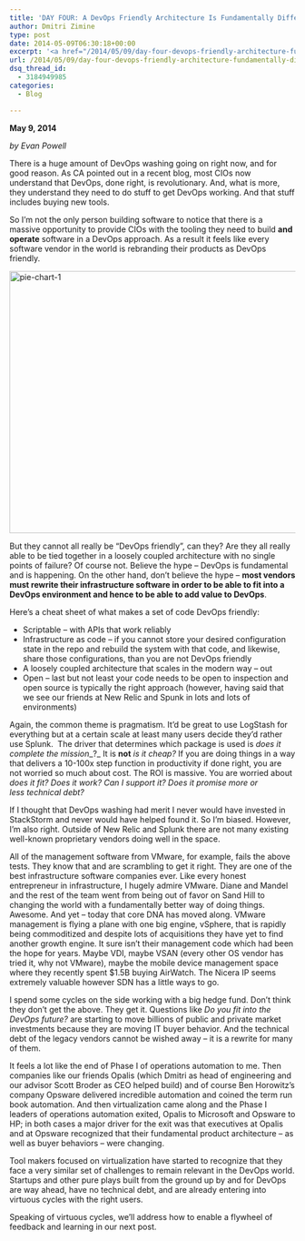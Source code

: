 ```yaml
---
title: 'DAY FOUR: A DevOps Friendly Architecture Is Fundamentally Different Than Legacy Products'
author: Dmitri Zimine
type: post
date: 2014-05-09T06:30:18+00:00
excerpt: '<a href="/2014/05/09/day-four-devops-friendly-architecture-fundamentally-different-legacy-products/">READ MORE</a>'
url: /2014/05/09/day-four-devops-friendly-architecture-fundamentally-different-legacy-products/
dsq_thread_id:
  - 3184949985
categories:
  - Blog

---
```

**May 9, 2014**

_by Evan Powell_

There is a huge amount of DevOps washing going on right now, and for good reason. As CA pointed out in a recent blog, most CIOs now understand that DevOps, done right, is revolutionary. And, what is more, they understand they need to do stuff to get DevOps working. And that stuff includes buying new tools.

So I&#8217;m not the only person building software to notice that there is a massive opportunity to provide CIOs with the tooling they need to build **and operate** software in a DevOps approach. As a result it feels like every software vendor in the world is rebranding their products as DevOps friendly.

<!--more-->

[<img loading="lazy" class="alignnone size-full wp-image-413" src="http://stackstorm.com/wp/wp-content/uploads/2014/05/pie-chart-1.jpg" alt="pie-chart-1" width="776" height="461" />][1]

But they cannot all really be &#8220;DevOps friendly&#8221;, can they? Are they all really able to be tied together in a loosely coupled architecture with no single points of failure? Of course not. Believe the hype – DevOps is fundamental and is happening. On the other hand, don&#8217;t believe the hype – **most vendors must rewrite their infrastructure software in order to be able to fit into a DevOps environment and hence to be able to add value to DevOps**.

Here&#8217;s a cheat sheet of what makes a set of code DevOps friendly:

  * Scriptable – with APIs that work reliably
  * Infrastructure as code – if you cannot store your desired configuration state in the repo and rebuild the system with that code, and likewise, share those configurations, than you are not DevOps friendly
  * A loosely coupled architecture that scales in the modern way – out
  * Open – last but not least your code needs to be open to inspection and open source is typically the right approach (however, having said that we see our friends at New Relic and Spunk in lots and lots of environments)

Again, the common theme is pragmatism. It&#8217;d be great to use LogStash for everything but at a certain scale at least many users decide they&#8217;d rather use Splunk.  The driver that determines which package is used is _does it complete the mission__?_ It is **not** _is it cheap?_ If you are doing things in a way that delivers a 10-100x step function in productivity if done right, you are not worried so much about cost. The ROI is massive. You are worried about _does it fit? Does it work? Can I support it? Does it promise more or less technical debt?_

If I thought that DevOps washing had merit I never would have invested in StackStorm and never would have helped found it. So I&#8217;m biased. However, I&#8217;m also right. Outside of New Relic and Splunk there are not many existing well-known proprietary vendors doing well in the space.

All of the management software from VMware, for example, fails the above tests. They know that and are scrambling to get it right. They are one of the best infrastructure software companies ever. Like every honest entrepreneur in infrastructure, I hugely admire VMware. Diane and Mandel and the rest of the team went from being out of favor on Sand Hill to changing the world with a fundamentally better way of doing things. Awesome. And yet – today that core DNA has moved along. VMware management is flying a plane with one big engine, vSphere, that is rapidly being commoditized and despite lots of acquisitions they have yet to find another growth engine. It sure isn&#8217;t their management code which had been the hope for years. Maybe VDI, maybe VSAN (every other OS vendor has tried it, why not VMware), maybe the mobile device management space where they recently spent $1.5B buying AirWatch. The Nicera IP seems extremely valuable however SDN has a little ways to go.

I spend some cycles on the side working with a big hedge fund. Don&#8217;t think they don&#8217;t get the above. They get it. Questions like _Do you fit into the DevOps future?_ are starting to move billions of public and private market investments because they are moving IT buyer behavior. And the technical debt of the legacy vendors cannot be wished away – it is a rewrite for many of them.

It feels a lot like the end of Phase I of operations automation to me. Then companies like our friends Opalis (which Dmitri as head of engineering and our advisor Scott Broder as CEO helped build) and of course Ben Horowitz&#8217;s company Opsware delivered incredible automation and coined the term run book automation. And then virtualization came along and the Phase I leaders of operations automation exited, Opalis to Microsoft and Opsware to HP; in both cases a major driver for the exit was that executives at Opalis and at Opsware recognized that their fundamental product architecture – as well as buyer behaviors – were changing.

Tool makers focused on virtualization have started to recognize that they face a very similar set of challenges to remain relevant in the DevOps world. Startups and other pure plays built from the ground up by and for DevOps are way ahead, have no technical debt, and are already entering into virtuous cycles with the right users.

Speaking of virtuous cycles, we&#8217;ll address how to enable a flywheel of feedback and learning in our next post.

 [1]: http://stackstorm.com/wp/wp-content/uploads/2014/05/pie-chart-1.jpg
